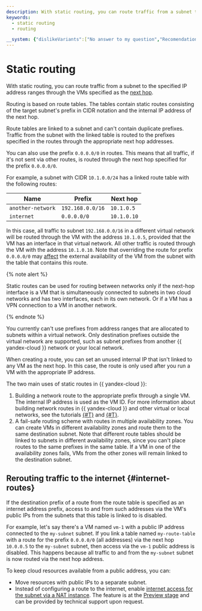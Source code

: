```yaml
---
description: With static routing, you can route traffic from a subnet to the specified IP address ranges through the VMs specified as the next hop. Routing is based on route tables. Route tables are linked to a subnet and can't contain duplicate prefixes.
keywords:
  - static routing
  - routing

__system: {"dislikeVariants":["No answer to my question","Recomendations didn't help","The content doesn't match title","Other"]}
---
```



# Static routing

With static routing, you can route traffic from a subnet to the specified IP address ranges through the VMs specified as the [next hop](https://en.wikipedia.org/wiki/Hop_(networking)#Next_hop).

Routing is based on route tables. The tables contain static routes consisting of the target subnet's prefix in CIDR notation and the internal IP address of the next hop.

Route tables are linked to a subnet and can't contain duplicate prefixes. Traffic from the subnet with the linked table is routed to the prefixes specified in the routes through the appropriate next hop addresses.

You can also use the prefix `0.0.0.0/0` in routes. This means that all traffic, if it's not sent via other routes, is routed through the next hop specified for the prefix `0.0.0.0/0`.

For example, a subnet with CIDR `10.1.0.0/24` has a linked route table with the following routes:

Name | Prefix | Next hop
--- | --- | ---
`another-network` | `192.168.0.0/16` | `10.1.0.5`
`internet` | `0.0.0.0/0` | `10.1.0.10`

In this case, all traffic to subnet `192.168.0.0/16` in a different virtual network will be routed through the VM with the address `10.1.0.5`, provided that the VM has an interface in that virtual network. All other traffic is routed through the VM with the address `10.1.0.10`. Note that overriding the route for prefix `0.0.0.0/0` may [affect](#internet-routes) the external availability of the VM from the subnet with the table that contains this route.

{% note alert %}

Static routes can be used for routing between networks only if the next-hop interface is a VM that is simultaneously connected to subnets in two cloud networks and has two interfaces, each in its own network. Or if a VM has a VPN connection to a VM in another network.

{% endnote %}

You currently can't use prefixes from address ranges that are allocated to subnets within a virtual network. Only destination prefixes outside the virtual network are supported, such as subnet prefixes from another {{ yandex-cloud }} network or your local network.

When creating a route, you can set an unused internal IP that isn't linked to any VM as the next hop. In this case, the route is only used after you run a VM with the appropriate IP address.

The two main uses of static routes in {{ yandex-cloud }}:
1. Building a network route to the appropriate prefix through a single VM. The internal IP address is used as the VM ID. For more information about building network routes in {{ yandex-cloud }} and other virtual or local networks, see the tutorials [{#T}](../../solutions/routing/nat-instance.md) and [{#T}](../../solutions/routing/ipsec-vpn.md).
1. A fail-safe routing scheme with routes in multiple availability zones. You can create VMs in different availability zones and route them to the same destination subnet. Note that different route tables should be linked to subnets in different availability zones, since you can't place routes to the same prefixes in the same table. If a VM in one of the availability zones fails, VMs from the other zones will remain linked to the destination subnet.

## Rerouting traffic to the internet {#internet-routes}

If the destination prefix of a route from the route table is specified as an internet address prefix, access to and from such addresses via the VM's public IPs from the subnets that this table is linked to is disabled.

For example, let's say there's a VM named `vm-1` with a public IP address connected to the `my-subnet` subnet. If you link a table named `my-route-table` with a route for the prefix `0.0.0.0/0` (all addresses) via the next hop `10.0.0.5` to the `my-subnet` subnet, then access via the `vm-1` public address is disabled. This happens because all traffic to and from the `my-subnet` subnet is now routed via the next hop address.

To keep cloud resources available from a public address, you can:
* Move resources with public IPs to a separate subnet.
* Instead of configuring a route to the internet, enable [internet access for the subnet via a NAT instance](../operations/enable-nat.md). The feature is at the [Preview stage](../../overview/concepts/launch-stages.md) and can be provided by technical support upon request.